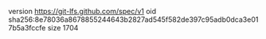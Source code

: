 version https://git-lfs.github.com/spec/v1
oid sha256:8e78036a8678855244643b2827ad545f582de397c95adb0dca3e017b5a3fccfe
size 1704
